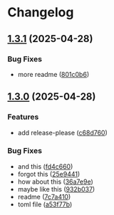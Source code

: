 # Changelog

## [1.3.1](https://github.com/arunvisvajeetrs/edc_git_workshop/compare/1.3.0...1.3.1) (2025-04-28)


### Bug Fixes

* more readme ([801c0b6](https://github.com/arunvisvajeetrs/edc_git_workshop/commit/801c0b65c4fa0d822a158e4b8a1b1dc8adb5afcf))

## [1.3.0](https://github.com/arunvisvajeetrs/edc_git_workshop/compare/1.2.0...1.3.0) (2025-04-28)


### Features

* add release-please ([c68d760](https://github.com/arunvisvajeetrs/edc_git_workshop/commit/c68d760b873843e0c71e96989b283acdf7466164))


### Bug Fixes

* and this ([fd4c660](https://github.com/arunvisvajeetrs/edc_git_workshop/commit/fd4c660a865cd9579fab82ae8f56a0352512d749))
* forgot this ([25e9441](https://github.com/arunvisvajeetrs/edc_git_workshop/commit/25e944197177af8ec6df1596e54eb616e4ff99fb))
* how about this ([36a7e9e](https://github.com/arunvisvajeetrs/edc_git_workshop/commit/36a7e9e81e82826d8520b080e17a46a026a449ee))
* maybe like this ([932b037](https://github.com/arunvisvajeetrs/edc_git_workshop/commit/932b037698a792e271f924e9bdb544b8e8117853))
* readme ([7c7a410](https://github.com/arunvisvajeetrs/edc_git_workshop/commit/7c7a4106c2c4e1352965d558968026fd63b848dc))
* toml file ([a53f77b](https://github.com/arunvisvajeetrs/edc_git_workshop/commit/a53f77b0c1df71987caec316e82e9d9567df3e34))

